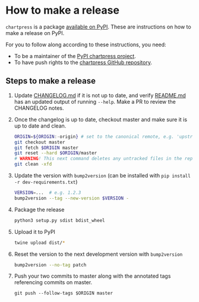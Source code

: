 # How to make a release

`chartpress` is a package [available on
PyPI](https://pypi.org/project/chartpress/). These are instructions on how to
make a release on PyPI.

For you to follow along according to these instructions, you need:
- To be a maintainer of the [PyPI chartpress
  project](https://pypi.org/project/chartpress/).
- To have push rights to the [chartpress GitHub repository](https://github.com/jupyterhub/chartpress).

## Steps to make a release

1. Update [CHANGELOG.md](CHANGELOG.md) if it is not up to date,
   and verify [README.md](README.md) has an updated output of running `--help`.
   Make a PR to review the CHANGELOG notes.

1. Once the changelog is up to date, checkout master and make sure it is up to date and clean.

   ```bash
   ORIGIN=${ORIGIN:-origin} # set to the canonical remote, e.g. 'upstream' if 'origin' is not the official repo
   git checkout master
   git fetch $ORIGIN master
   git reset --hard $ORIGIN/master
   # WARNING! This next command deletes any untracked files in the repo
   git clean -xfd
   ```

1. Update the version with `bump2version` (can be installed with `pip install -r dev-requirements.txt`)

   ```bash
   VERSION=...  # e.g. 1.2.3
   bump2version --tag --new-version $VERSION -
   ```

1. Package the release

   ```bash
   python3 setup.py sdist bdist_wheel
   ```

1. Upload it to PyPI

   ```bash
   twine upload dist/*
   ```

1. Reset the version to the next development version with `bump2version`

   ```bash
   bump2version --no-tag patch
   ```

1. Push your two commits to master along with the annotated tags referencing
   commits on master.

   ```
   git push --follow-tags $ORIGIN master
   ```
